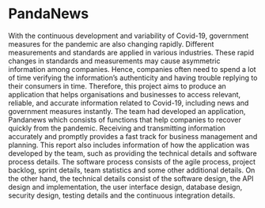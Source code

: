 # PandaNews
With the continuous development and variability of Covid-19, government measures for the pandemic are also changing rapidly. Different measurements and standards are applied in various industries. These rapid changes in standards and measurements may cause asymmetric information among companies. Hence, companies often need to spend a lot of time verifying the information’s authenticity and having trouble replying to their consumers in time. Therefore, this project aims to produce an application that helps organisations and businesses to access relevant, reliable, and accurate information related to Covid-19, including news and government measures instantly. The team had developed an application, Pandanews which consists of functions that help companies to recover quickly from the pandemic. Receiving and transmitting information accurately and promptly provides a fast track for business management and planning. This report also includes information of how the application was developed by the team, such as providing the technical details and software process details. The software process consists of the agile process, project backlog, sprint details, team statistics and some other additional details. On the other hand, the technical details consist of the software design, the API design and implementation, the user interface design, database design, security design, testing details and the continuous integration details. 



